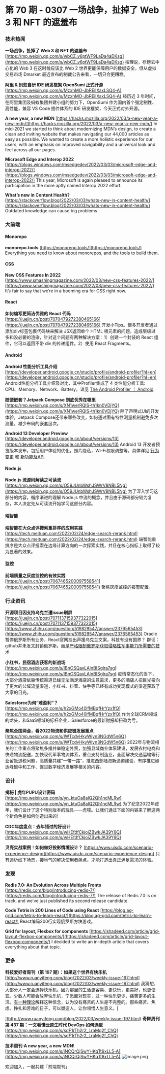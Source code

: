 # 第 70 期 - 0307 一场战争，扯掉了 Web 3 和 NFT 的遮羞布
### 技术热闻
**一场战争，扯掉了 Web 3 和 NFT 的遮羞布**
[https://mp.weixin.qq.com/s/wbCZ_v6ptWF9LaDa4aDKsg](https://mp.weixin.qq.com/s/wbCZ_v6ptWF9LaDa4aDKsg)
按理说，标榜去中心化的 Web 3 在这时候应该比 Web 2 世界更能保障用户的数据安全，但从虚拟交易市场 Dmarket 最近宣布的制裁公告来看，一切只会更糟糕。

**阿里 & 蚂蚁自研 IDE 研发框架 OpenSumi 正式开源**
[https://mp.weixin.qq.com/s/MzxhMO-JbREilXaxLSQ4-A](https://mp.weixin.qq.com/s/MzxhMO-JbREilXaxLSQ4-A)
经历近 3 年时间，在阿里集团及蚂蚁集团共建小组的努力下，OpenSumi 作为国内首个强定制性、高性能，兼容 VS Code 插件体系的 IDE 研发框架，今天正式对外开源。

**A new year, a new MDN**
[https://hacks.mozilla.org/2022/03/a-new-year-a-new-mdn/](https://hacks.mozilla.org/2022/03/a-new-year-a-new-mdn/)
In mid-2021 we started to think about modernizing MDN’s design, to create a clean and inviting website that makes navigating our 44,000 articles as easy as possible. We wanted to create a more holistic experience for our users, with an emphasis on improved navigability and a universal look and feel across all our pages. 

**Microsoft Edge and Interop 2022**
[https://blogs.windows.com/msedgedev/2022/03/03/microsoft-edge-and-interop-2022/](https://blogs.windows.com/msedgedev/2022/03/03/microsoft-edge-and-interop-2022/)
This year, Microsoft is again pleased to announce its participation in the more aptly named Interop 2022 effort.

**What’s new in Content Health?**
[https://stackoverflow.blog/2022/03/03/whats-new-in-content-health/](https://stackoverflow.blog/2022/03/03/whats-new-in-content-health/)
Outdated knowledge can cause big problems 

### 大前端
#### Monorepo
**monorepo.tools**
[https://monorepo.tools/](https://monorepo.tools/)
Everything you need to know about monorepos, and the tools to build them.

#### CSS
**New CSS Features In 2022**
[https://www.smashingmagazine.com/2022/03/new-css-features-2022/](https://www.smashingmagazine.com/2022/03/new-css-features-2022/)
It’s fair to say that we’re in a booming era for CSS right now.

#### React
**如何编写更简洁优雅的 React 代码**
[https://juejin.cn/post/7070479272380465166](https://juejin.cn/post/7070479272380465166)
开发小Tips。很多开发者通过添加div标签包裹代码块来解决 JSX返回单个 HTML 根元素的问题，造成层级过多和没必要的渲染，针对这个问题有两种解决方案：1）创建一个封装的 React 组件，它可以返回不带 div 的传递组件。2）使用 React Fragments。

#### Android
**Android 性能分析工具介绍**
[https://developer.android.google.cn/studio/profile/android-profiler?hl=en](https://developer.android.google.cn/studio/profile/android-profiler?hl=en)
Android性能分析工具介绍及对比，其中Profiler集成了 4 类性能分析工具: CPU、Memory、Network、Battery，详见 [The Android Profiler ｜ Android]()

**随便嵌套？Jetpack Compose 到底优秀在哪里**
[https://mp.weixin.qq.com/s/XN1werRQIS-th1kn0VDjYQ](https://mp.weixin.qq.com/s/XN1werRQIS-th1kn0VDjYQ)
除了声明式UI的开发体验，Jetpack Compose还带来哪些改变，如何通过固有特性测量机制避免多次测量，减少布局的嵌套层次。

**Android 13 Developer Preview**
[https://developer.android.google.cn/about/versions/13](https://developer.android.google.cn/about/versions/13)
Android 13 开发者预览版本发布，包括用户体验的优化，照片隐私，Wi-Fi权限调整等，具体详见 [行为变更]() 和 [新功能及API](https://developer.android.google.cn/about/versions/13/features)

#### Node.js
**Node.js 流源码解读之可读流**
[https://mp.weixin.qq.com/s/O59JUnbWshJSWrV8NBL5Ng](https://mp.weixin.qq.com/s/O59JUnbWshJSWrV8NBL5Ng)
为了深入学习这部分的内容，循序渐进的理解 Node.js 中流的概念，并且由于源码部分较为复杂，本人决定先从可读流开始学习这部分内容。

#### 端智能
**端智能在大众点评搜索重排序的应用实践**
[https://tech.meituan.com/2022/02/24/edge-search-rerank.html](https://tech.meituan.com/2022/02/24/edge-search-rerank.html)
端智能重排序是大众点评搜索在边缘计算方向的一次探索实践，并且在核心指标上取得了较为显著的效果。

#### 监控
**前端质量之灰度监控的有效实践**
[https://juejin.cn/post/7067465200097558541](https://juejin.cn/post/7067465200097558541)
聚焦灰度监控的报警配置。

### 行业资讯
**开源项目因支持乌克兰遭issue刷屏**
[https://juejin.cn/post/7071137159377322015](https://juejin.cn/post/7071137159377322015)
[https://www.zhihu.com/question/519828547/answer/2376565453](https://www.zhihu.com/question/519828547/answer/2376565453)
Oracle暂停俄罗斯所有业务，React官网挂出声援乌克兰文案，科技有没有国界？
辟谣：github并未发文封锁俄罗斯，而是[严格限制俄罗斯获取侵略性军事能力所需要的技术](https://segmentfault.com/a/1190000041488377)

**小红书，民宿酒店获客的新战场**
[https://mp.weixin.qq.com/s/lBnOSQavLAInBISglra7sg](https://mp.weixin.qq.com/s/lBnOSQavLAInBISglra7sg)
疫情常态化的当下，大部分酒店依靠传统渠道已经无法满足酒店的生意需求，更多的酒店人把目光投向了更大的公域流量渠道，小红书、抖音、快手等已经有成功变现模式的渠道获取了大家的目光。

**Salesforce为何“难盈利”？**
[https://mp.weixin.qq.com/s/h2xGMo40ifMBqfHrYzx1fQ](https://mp.weixin.qq.com/s/h2xGMo40ifMBqfHrYzx1fQ)
作为全球CRM领域的龙头，和SaaS领域的标杆企业，Salesforce的最新财报却扭盈为亏。 

**聚焦全国两会，看2022物流和供应链发展重点**
[https://mp.weixin.qq.com/s/IWTcdvHkyWiyn3NGdW5n6Q](https://mp.weixin.qq.com/s/IWTcdvHkyWiyn3NGdW5n6Q)
2022年与物流相关的工作重点将聚焦多措并举稳定外贸，加强县域商业体系建设，发展农村电商和快递物流配送，加快现代军事物流体系，重点支持制造业，全面解决交通运输等行业留抵退税问题，高质量共建“一带一路”，推进西部陆海新通道建设、有序推进碳达峰碳中和工作、促进数字经济发展等相关的内容。

### 设计
**揭秘 | 虎年PUPU设计密码**
[https://mp.weixin.qq.com/s/yn_ktuOa8aIQ2Qh1ncMLRw](https://mp.weixin.qq.com/s/yn_ktuOa8aIQ2Qh1ncMLRw)
为了纪念2022年虎年，我们设计了这个特别版本的玩具——虎噗。让我们通过下面的内容来了解这两个新角色是如何创造出来的!

**CDC年度盘点：去年错过的好设计**
[https://mp.weixin.qq.com/s/wHEfdfCkjoiZBwkJA39Y6Q](https://mp.weixin.qq.com/s/wHEfdfCkjoiZBwkJA39Y6Q)

**贝壳实战案例！如何做好投影情境设计？**
[https://www.uisdc.com/scenario-experience-design](https://www.uisdc.com/scenario-experience-design)
只有透析线下场景，接地气的解决使用者痛点，才能打造出真正满足需求的体验。

### 发现
**Redis 7.0: An Evolution Across Multiple Fronts**
[https://redis.com/blog/introducing-redis-7/](https://redis.com/blog/introducing-redis-7/)
The release of Redis 7.0 is on track, and we’ve just published its second release candidate.

**Code Tetris in 200 Lines of Code using React**
[https://blog.ag-grid.com/tetris-to-learn-react/](https://blog.ag-grid.com/tetris-to-learn-react/)
React编码200行实现俄罗斯方块游戏。

**Grid for layout, Flexbox for components**
[https://ishadeed.com/article/grid-layout-flexbox-components/](https://ishadeed.com/article/grid-layout-flexbox-components/)
I decided to write an in-depth article that covers everything about that topic.

### 更多
**科技爱好者周刊（第 197 期）：如果这个世界有快乐机**
[http://www.ruanyifeng.com/blog/2022/03/weekly-issue-197.html](http://www.ruanyifeng.com/blog/2022/03/weekly-issue-197.html)
我猜想，大部分人一定会选择快乐机，因为那里的生活更容易、更快乐，更美好，也更便宜。少数人可能会放弃快乐机，宁愿面对现实，过一种快乐更少、痛苦更多的生活。[有一种理论](https://www.theguardian.com/lifeandstyle/2022/jan/23/hedonism-is-overrated-to-make-the-best-of-life-there-must-be-pain-says-yale-professor)解释这种信念，认为没有痛苦的人生是不完整的。那些痛苦、焦虑、挣扎和苦难的日子，可以塑造人，让你领悟人生意义。[

](http://www.ruanyifeng.com/blog/2022/03/weekly-issue-197.html)
**奇舞周刊第 437 期：一文看懂云原生时代 DevOps 如何选型**
[https://mp.weixin.qq.com/s/sdF1rTh2r2_LraMg2f_ChQ](https://mp.weixin.qq.com/s/sdF1rTh2r2_LraMg2f_ChQ)

**技术周刊·A new year, a new MDN!**
[https://mp.weixin.qq.com/s/iNCQrQjSwYHKqTt9xLL5-A](https://mp.weixin.qq.com/s/iNCQrQjSwYHKqTt9xLL5-A)
![image.png](https://cdn.nlark.com/yuque/0/2020/png/85771/1605930034828-7fc81343-651f-4a15-8465-eebe5a23cf61.png#crop=0&crop=0&crop=1&crop=1&height=31&id=C5Hpa&margin=%5Bobject%20Object%5D&name=image.png&originHeight=90&originWidth=2186&originalType=binary&ratio=1&rotation=0&showTitle=false&size=14325&status=done&style=none&title=&width=746)


欢迎加入，一起共建「前端周刊」
